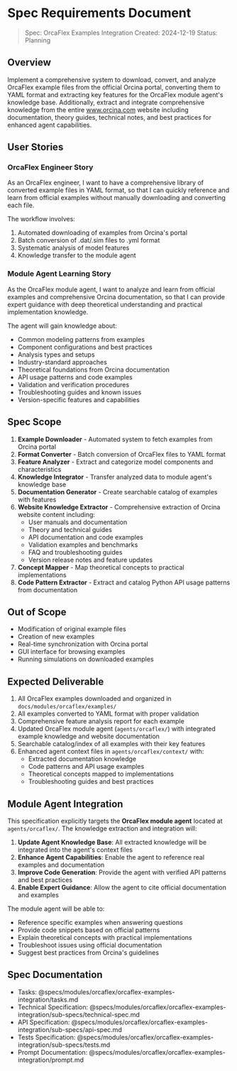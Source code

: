 # Spec Requirements Document

> Spec: OrcaFlex Examples Integration
> Created: 2024-12-19
> Status: Planning

## Overview

Implement a comprehensive system to download, convert, and analyze OrcaFlex example files from the official Orcina portal, converting them to YAML format and extracting key features for the OrcaFlex module agent's knowledge base. Additionally, extract and integrate comprehensive knowledge from the entire www.orcina.com website including documentation, theory guides, technical notes, and best practices for enhanced agent capabilities.

## User Stories

### OrcaFlex Engineer Story

As an OrcaFlex engineer, I want to have a comprehensive library of converted example files in YAML format, so that I can quickly reference and learn from official examples without manually downloading and converting each file.

The workflow involves:
1. Automated downloading of examples from Orcina's portal
2. Batch conversion of .dat/.sim files to .yml format
3. Systematic analysis of model features
4. Knowledge transfer to the module agent

### Module Agent Learning Story

As the OrcaFlex module agent, I want to analyze and learn from official examples and comprehensive Orcina documentation, so that I can provide expert guidance with deep theoretical understanding and practical implementation knowledge.

The agent will gain knowledge about:
- Common modeling patterns from examples
- Component configurations and best practices
- Analysis types and setups
- Industry-standard approaches
- Theoretical foundations from Orcina documentation
- API usage patterns and code examples
- Validation and verification procedures
- Troubleshooting guides and known issues
- Version-specific features and capabilities

## Spec Scope

1. **Example Downloader** - Automated system to fetch examples from Orcina portal
2. **Format Converter** - Batch conversion of OrcaFlex files to YAML format
3. **Feature Analyzer** - Extract and categorize model components and characteristics
4. **Knowledge Integrator** - Transfer analyzed data to module agent's knowledge base
5. **Documentation Generator** - Create searchable catalog of examples with features
6. **Website Knowledge Extractor** - Comprehensive extraction of Orcina website content including:
   - User manuals and documentation
   - Theory and technical guides
   - API documentation and code examples
   - Validation examples and benchmarks
   - FAQ and troubleshooting guides
   - Version release notes and feature updates
7. **Concept Mapper** - Map theoretical concepts to practical implementations
8. **Code Pattern Extractor** - Extract and catalog Python API usage patterns from documentation

## Out of Scope

- Modification of original example files
- Creation of new examples
- Real-time synchronization with Orcina portal
- GUI interface for browsing examples
- Running simulations on downloaded examples

## Expected Deliverable

1. All OrcaFlex examples downloaded and organized in `docs/modules/orcaflex/examples/`
2. All examples converted to YAML format with proper validation
3. Comprehensive feature analysis report for each example
4. Updated OrcaFlex module agent (`agents/orcaflex/`) with integrated example knowledge and website documentation
5. Searchable catalog/index of all examples with their key features
6. Enhanced agent context files in `agents/orcaflex/context/` with:
   - Extracted documentation knowledge
   - Code patterns and API usage examples
   - Theoretical concepts mapped to implementations
   - Troubleshooting guides and best practices

## Module Agent Integration

This specification explicitly targets the **OrcaFlex module agent** located at `agents/orcaflex/`. The knowledge extraction and integration will:

1. **Update Agent Knowledge Base**: All extracted knowledge will be integrated into the agent's context files
2. **Enhance Agent Capabilities**: Enable the agent to reference real examples and documentation
3. **Improve Code Generation**: Provide the agent with verified API patterns and best practices
4. **Enable Expert Guidance**: Allow the agent to cite official documentation and examples

The module agent will be able to:
- Reference specific examples when answering questions
- Provide code snippets based on official patterns
- Explain theoretical concepts with practical implementations
- Troubleshoot issues using official documentation
- Suggest best practices from Orcina's guidelines

## Spec Documentation

- Tasks: @specs/modules/orcaflex/orcaflex-examples-integration/tasks.md
- Technical Specification: @specs/modules/orcaflex/orcaflex-examples-integration/sub-specs/technical-spec.md
- API Specification: @specs/modules/orcaflex/orcaflex-examples-integration/sub-specs/api-spec.md
- Tests Specification: @specs/modules/orcaflex/orcaflex-examples-integration/sub-specs/tests.md
- Prompt Documentation: @specs/modules/orcaflex/orcaflex-examples-integration/prompt.md